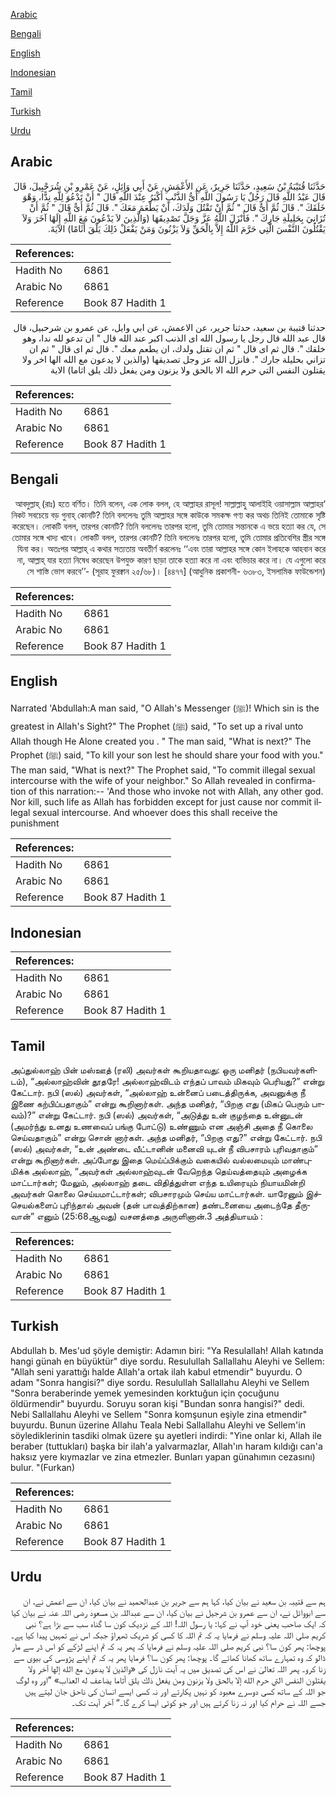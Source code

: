 [Arabic](#arabic)

[Bengali](#bengali)

[English](#english)

[Indonesian](#indonesian)

[Tamil](#tamil)

[Turkish](#turkish)

[Urdu](#urdu)

## Arabic


<div dir="rtl" lang="ar" style={{fontSize:'larger',backgroundColor:'#f8f9fa',padding:20}}>
حَدَّثَنَا قُتَيْبَةُ بْنُ سَعِيدٍ، حَدَّثَنَا جَرِيرٌ، عَنِ الأَعْمَشِ، عَنْ أَبِي وَائِلٍ، عَنْ عَمْرِو بْنِ شُرَحْبِيلَ، قَالَ قَالَ عَبْدُ اللَّهِ قَالَ رَجُلٌ يَا رَسُولَ اللَّهِ أَىُّ الذَّنْبِ أَكْبَرُ عِنْدَ اللَّهِ قَالَ ‏"‏ أَنْ تَدْعُوَ لِلَّهِ نِدًّا، وَهْوَ خَلَقَكَ ‏"‏‏.‏ قَالَ ثُمَّ أَىٌّ قَالَ ‏"‏ ثُمَّ أَنْ تَقْتُلَ وَلَدَكَ، أَنْ يَطْعَمَ مَعَكَ ‏"‏‏.‏ قَالَ ثُمَّ أَىٌّ قَالَ ‏"‏ ثُمَّ أَنْ تُزَانِيَ بِحَلِيلَةِ جَارِكَ ‏"‏‏.‏ فَأَنْزَلَ اللَّهُ عَزَّ وَجَلَّ تَصْدِيقَهَا ‏(‏وَالَّذِينَ لاَ يَدْعُونَ مَعَ اللَّهِ إِلَهًا آخَرَ وَلاَ يَقْتُلُونَ النَّفْسَ الَّتِي حَرَّمَ اللَّهُ إِلاَّ بِالْحَقِّ وَلاَ يَزْنُونَ وَمَنْ يَفْعَلْ ذَلِكَ‏ يَلْقَ أَثَامًا)‏ الآيَةَ‏.‏
</div>
<div style={{backgroundColor:'#f8f9fa',padding:20, marginBottom: 10}}><table> <thead> <tr> <th>References:</th> <th></th> </tr> </thead> <tbody><tr><td>Hadith No</td><td>6861</td></tr><tr><td>Arabic No</td><td>6861</td></tr><tr><td>Reference</td><td>Book 87 Hadith 1</td></tr></tbody></table></div>


<div dir="rtl" lang="ar" style={{fontSize:'larger',backgroundColor:'#f8f9fa',padding:20}}>
حدثنا قتيبة بن سعيد، حدثنا جرير، عن الاعمش، عن ابي وايل، عن عمرو بن شرحبيل، قال قال عبد الله قال رجل يا رسول الله اى الذنب اكبر عند الله قال " ان تدعو لله ندا، وهو خلقك ". قال ثم اى قال " ثم ان تقتل ولدك، ان يطعم معك ". قال ثم اى قال " ثم ان تزاني بحليلة جارك ". فانزل الله عز وجل تصديقها (والذين لا يدعون مع الله الها اخر ولا يقتلون النفس التي حرم الله الا بالحق ولا يزنون ومن يفعل ذلك يلق اثاما) الاية
</div>
<div style={{backgroundColor:'#f8f9fa',padding:20, marginBottom: 10}}><table> <thead> <tr> <th>References:</th> <th></th> </tr> </thead> <tbody><tr><td>Hadith No</td><td>6861</td></tr><tr><td>Arabic No</td><td>6861</td></tr><tr><td>Reference</td><td>Book 87 Hadith 1</td></tr></tbody></table></div>

## Bengali


<div dir="rtl" lang="bn" style={{fontSize:'larger',backgroundColor:'#f8f9fa',padding:20}}>
‘আবদুল্লাহ্ (রাঃ) হতে বর্ণিত। তিনি বলেন, এক লোক বলল, হে আল্লাহর রাসূল! সাল্লাল্লাহু আলাইহি ওয়াসাল্লাম আল্লাহর নিকট সবচেয়ে বড় গুনাহ্ কোনটি? তিনি বললেনঃ তুমি আল্লাহর সঙ্গে কাউকে সমকক্ষ গণ্য কর অথচ তিনিই তোমাকে সৃষ্টি করেছেন। লোকটি বলল, তারপর কোনটি? তিনি বললেনঃ তারপর হলো, তুমি তোমার সন্তানকে এ ভয়ে হত্যা কর যে, সে তোমার সঙ্গে খাদ্য খাবে। লোকটি বলল, তারপর কোনটি? তিনি বললেনঃ তারপর হলো, তুমি তোমার প্রতিবেশির স্ত্রীর সঙ্গে যিনা কর। অতঃপর আল্লাহ্ এ কথার সত্যতায় অবতীর্ণ করলেনঃ ‘‘এবং তারা আল্লাহর সঙ্গে কোন ইলাহকে আহবান করে না, আল্লাহ্ যার হত্যা নিষেধ করেছেন উপযুক্ত কারণ ছাড়া তাকে হত্যা করে না এবং ব্যভিচার করে না। যে এগুলো করে সে শাস্তি ভোগ করবে’’- (সূরাহ ফুরক্বান ২৫/৬৮)। [৪৪৭৭] (আধুনিক প্রকাশনী- ৬৩৮৩, ইসলামিক ফাউন্ডেশন)
</div>
<div style={{backgroundColor:'#f8f9fa',padding:20, marginBottom: 10}}><table> <thead> <tr> <th>References:</th> <th></th> </tr> </thead> <tbody><tr><td>Hadith No</td><td>6861</td></tr><tr><td>Arabic No</td><td>6861</td></tr><tr><td>Reference</td><td>Book 87 Hadith 1</td></tr></tbody></table></div>

## English


<div dir="ltr" lang="en" style={{fontSize:'larger',backgroundColor:'#f8f9fa',padding:20}}>
Narrated 'Abdullah:A man said, "O Allah's Messenger (ﷺ)! Which sin is the greatest in Allah's Sight?" The Prophet (ﷺ) said, "To set up a rival unto Allah though He Alone created you . " The man said, "What is next?" The Prophet (ﷺ) said, "To kill your son lest he should share your food with you." The man said, "What is next?" The Prophet said, "To commit illegal sexual intercourse with the wife of your neighbor." So Allah revealed in confirmation of this narration:-- 'And those who invoke not with Allah, any other god. Nor kill, such life as Allah has forbidden except for just cause nor commit illegal sexual intercourse. And whoever does this shall receive the punishment
</div>
<div style={{backgroundColor:'#f8f9fa',padding:20, marginBottom: 10}}><table> <thead> <tr> <th>References:</th> <th></th> </tr> </thead> <tbody><tr><td>Hadith No</td><td>6861</td></tr><tr><td>Arabic No</td><td>6861</td></tr><tr><td>Reference</td><td>Book 87 Hadith 1</td></tr></tbody></table></div>

## Indonesian


<div dir="ltr" lang="id" style={{fontSize:'larger',backgroundColor:'#f8f9fa',padding:20}}>

</div>
<div style={{backgroundColor:'#f8f9fa',padding:20, marginBottom: 10}}><table> <thead> <tr> <th>References:</th> <th></th> </tr> </thead> <tbody><tr><td>Hadith No</td><td>6861</td></tr><tr><td>Arabic No</td><td>6861</td></tr><tr><td>Reference</td><td>Book 87 Hadith 1</td></tr></tbody></table></div>

## Tamil


<div dir="ltr" lang="ta" style={{fontSize:'larger',backgroundColor:'#f8f9fa',padding:20}}>
அப்துல்லாஹ் பின் மஸ்ஊத் (ரலி) அவர்கள் கூறியதாவது: ஒரு மனிதர் (நபியவர்களிடம்), “அல்லாஹ்வின் தூதரே! அல்லாஹ்விடம் எந்தப் பாவம் மிகவும் பெரியது?” என்று கேட்டார். நபி (ஸல்) அவர்கள், “அல்லாஹ் உன்னைப் படைத்திருக்க, அவனுக்கு நீ இணை கற்பிப்பதாகும்” என்று கூறினார்கள். அந்த மனிதர், “பிறகு எது (மிகப் பெரும் பாவம்)?” என்று கேட்டார். நபி (ஸல்) அவர்கள், “அடுத்து உன் குழந்தை உன்னுடன் (அமர்ந்து உனது உணவைப் பங்கு போட்டு) உண்ணும் என அஞ்சி அதை நீ கொலை செய்வதாகும்” என்று சொன் னார்கள். அந்த மனிதர், “பிறகு எது?” என்று கேட்டார். நபி (ஸல்) அவர்கள், “உன் அண்டை வீட்டானின் மனைவி யுடன் நீ விபசாரம் புரிவதாகும்” என்று கூறினார்கள். அப்போது இதை மெய்ப்பிக்கும் வகையில் வல்லமையும் மாண்புமிக்க அல்லாஹ், “அவர்கள் அல்லாஹ்வுடன் வேறெந்த தெய்வத்தையும் அழைக்க மாட்டார்கள்; மேலும், அல்லாஹ் தடை விதித்துள்ள எந்த உயிரையும் நியாயமின்றி அவர்கள் கொலை செய்யமாட்டார்கள்; விபசாரமும் செய்ய மாட்டார்கள். யாரேனும் இச்செயல்களைப் புரிந்தால் அவன் (தன் பாவத்திற்கான) தண்டனையை அடைந்தே தீருவான்” எனும் (25:68ஆவது) வசனத்தை அருளினான்.3 அத்தியாயம் :
</div>
<div style={{backgroundColor:'#f8f9fa',padding:20, marginBottom: 10}}><table> <thead> <tr> <th>References:</th> <th></th> </tr> </thead> <tbody><tr><td>Hadith No</td><td>6861</td></tr><tr><td>Arabic No</td><td>6861</td></tr><tr><td>Reference</td><td>Book 87 Hadith 1</td></tr></tbody></table></div>

## Turkish


<div dir="ltr" lang="tr" style={{fontSize:'larger',backgroundColor:'#f8f9fa',padding:20}}>
Abdullah b. Mes'ud şöyle demiştir: Adamın biri: "Ya Resulallah! Allah katında hangi günah en büyüktür" diye sordu. Resulullah Sallallahu Aleyhi ve Sellem: "Allah seni yarattığı halde Allah'a ortak ilah kabul etmendir" buyurdu. O adam "Sonra hangisi?" diye sordu. Resulullah Sallallahu Aleyhi ve Sellem "Sonra beraberinde yemek yemesinden korktuğun için çocuğunu öldürmendir" buyurdu. Soruyu soran kişi "Bundan sonra hangisi?" dedi. Nebi Sallallahu Aleyhi ve Sellem "Sonra komşunun eşiyle zina etmendir" buyurdu. Bunun üzerine Allahu Teala Nebi Sallallahu Aleyhi ve Sellem'in söylediklerinin tasdiki olmak üzere şu ayetleri indirdi: "Yine onlar ki, Allah ile beraber (tuttukları) başka bir ilah'a yalvarmazlar, Allah'ın haram kıldığı can'a haksız yere kıymazlar ve zina etmezler. Bunları yapan günahımın cezasını) bulur. "(Furkan)
</div>
<div style={{backgroundColor:'#f8f9fa',padding:20, marginBottom: 10}}><table> <thead> <tr> <th>References:</th> <th></th> </tr> </thead> <tbody><tr><td>Hadith No</td><td>6861</td></tr><tr><td>Arabic No</td><td>6861</td></tr><tr><td>Reference</td><td>Book 87 Hadith 1</td></tr></tbody></table></div>

## Urdu


<div dir="rtl" lang="ur" style={{fontSize:'larger',backgroundColor:'#f8f9fa',padding:20}}>
ہم سے قتیبہ بن سعید نے بیان کیا، کہا ہم سے جریر بن عبدالحمید نے بیان کیا، ان سے اعمش نے، ان سے ابووائل نے، ان سے عمرو بن شرجیل نے بیان کیا، ان سے عبداللہ بن مسعود رضی اللہ عنہ نے بیان کیا کہ ایک صاحب یعنی خود آپ نے کہا: یا رسول اللہ! اللہ کے نزدیک کون سا گناہ سب سے بڑا ہے؟ نبی کریم صلی اللہ علیہ وسلم نے فرمایا یہ کہ تم اللہ کا کسی کو شریک ٹھہراؤ جبکہ اس نے تمہیں پیدا کیا ہے۔ پوچھا: پھر کون سا؟ نبی کریم صلی اللہ علیہ وسلم نے فرمایا کہ پھر یہ کہ تم اپنے لڑکے کو اس ڈر سے مار ڈالو کہ وہ تمہارے ساتھ کھانا کھائے گا۔ پوچھا: پھر کون سا؟ فرمایا پھر یہ کہ تم اپنے پڑوسی کی بیوی سے زنا کرو۔ پھر اللہ تعالیٰ نے اس کی تصدیق میں یہ آیت نازل کی «والذين لا يدعون مع الله إلها آخر ولا يقتلون النفس التي حرم الله إلا بالحق ولا يزنون ومن يفعل ذلك يلق أثاما يضاعف له العذاب» ”اور وہ لوگ جو اللہ کے ساتھ کسی دوسرے معبود کو نہیں پکارتے اور نہ کسی ایسے انسان کی ناحق جان لیتے ہیں جسے اللہ نے حرام کیا اور نہ زنا کرتے ہیں اور جو کوئی ایسا کرے گا۔“ آخر آیت تک۔
</div>
<div style={{backgroundColor:'#f8f9fa',padding:20, marginBottom: 10}}><table> <thead> <tr> <th>References:</th> <th></th> </tr> </thead> <tbody><tr><td>Hadith No</td><td>6861</td></tr><tr><td>Arabic No</td><td>6861</td></tr><tr><td>Reference</td><td>Book 87 Hadith 1</td></tr></tbody></table></div>